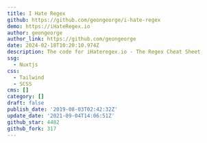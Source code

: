 ```yaml
---
title: I Hate Regex
github: https://github.com/geongeorge/i-hate-regex
demo: https://iHateRegex.io
author: geongeorge
author_link: https://github.com/geongeorge
date: 2024-02-18T10:20:10.974Z
description: The code for iHateregex.io - The Regex Cheat Sheet
ssg:
  - Nuxtjs
css:
  - Tailwind
  - SCSS
cms: []
category: []
draft: false
publish_date: '2019-08-03T02:42:32Z'
update_date: '2021-09-04T14:06:51Z'
github_star: 4482
github_fork: 317
---
```

